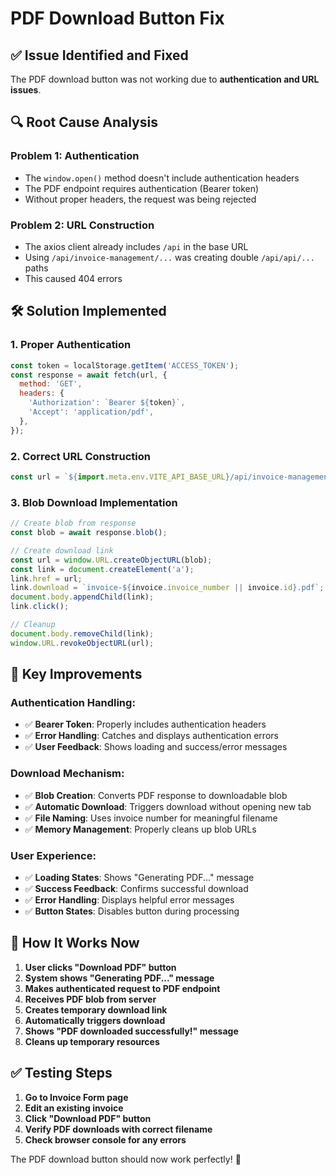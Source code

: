 # PDF Download Button Fix

## ✅ **Issue Identified and Fixed**

The PDF download button was not working due to **authentication and URL issues**.

## 🔍 **Root Cause Analysis**

### **Problem 1: Authentication**
- The `window.open()` method doesn't include authentication headers
- The PDF endpoint requires authentication (Bearer token)
- Without proper headers, the request was being rejected

### **Problem 2: URL Construction**
- The axios client already includes `/api` in the base URL
- Using `/api/invoice-management/...` was creating double `/api/api/...` paths
- This caused 404 errors

## 🛠️ **Solution Implemented**

### **1. Proper Authentication**
```javascript
const token = localStorage.getItem('ACCESS_TOKEN');
const response = await fetch(url, {
  method: 'GET',
  headers: {
    'Authorization': `Bearer ${token}`,
    'Accept': 'application/pdf',
  },
});
```

### **2. Correct URL Construction**
```javascript
const url = `${import.meta.env.VITE_API_BASE_URL}/api/invoice-management/invoices/${invoice.id}/pdf`;
```

### **3. Blob Download Implementation**
```javascript
// Create blob from response
const blob = await response.blob();

// Create download link
const url = window.URL.createObjectURL(blob);
const link = document.createElement('a');
link.href = url;
link.download = `invoice-${invoice.invoice_number || invoice.id}.pdf`;
document.body.appendChild(link);
link.click();

// Cleanup
document.body.removeChild(link);
window.URL.revokeObjectURL(url);
```

## 🎯 **Key Improvements**

### **Authentication Handling**:
- ✅ **Bearer Token**: Properly includes authentication headers
- ✅ **Error Handling**: Catches and displays authentication errors
- ✅ **User Feedback**: Shows loading and success/error messages

### **Download Mechanism**:
- ✅ **Blob Creation**: Converts PDF response to downloadable blob
- ✅ **Automatic Download**: Triggers download without opening new tab
- ✅ **File Naming**: Uses invoice number for meaningful filename
- ✅ **Memory Management**: Properly cleans up blob URLs

### **User Experience**:
- ✅ **Loading States**: Shows "Generating PDF..." message
- ✅ **Success Feedback**: Confirms successful download
- ✅ **Error Handling**: Displays helpful error messages
- ✅ **Button States**: Disables button during processing

## 🚀 **How It Works Now**

1. **User clicks "Download PDF" button**
2. **System shows "Generating PDF..." message**
3. **Makes authenticated request to PDF endpoint**
4. **Receives PDF blob from server**
5. **Creates temporary download link**
6. **Automatically triggers download**
7. **Shows "PDF downloaded successfully!" message**
8. **Cleans up temporary resources**

## ✅ **Testing Steps**

1. **Go to Invoice Form page**
2. **Edit an existing invoice**
3. **Click "Download PDF" button**
4. **Verify PDF downloads with correct filename**
5. **Check browser console for any errors**

The PDF download button should now work perfectly! 🎉

